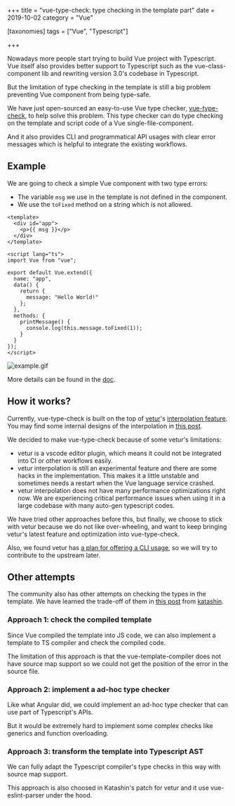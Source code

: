 +++
title = "vue-type-check: type checking in the template part"
date = 2019-10-02
category = "Vue"

[taxonomies]
tags = ["Vue", "Typescript"]

+++

Nowadays more people start trying to build Vue project with Typescript. Vue itself also provides better support to Typescript such as the vue-class-component lib and rewriting version 3.0's codebase in Typescript.

But the limitation of type checking in the template is still a big problem preventing Vue component from being type-safe.

<!-- more -->

We have just open-sourced an easy-to-use Vue type checker, [vue-type-check](https://github.com/Yuyz0112/vue-type-check), to help solve this problem. This type checker can do type checking on the template and script code of a Vue single-file-component.

And it also provides CLI and programmatical API usages with clear error messages which is helpful to integrate the existing workflows.

## Example

We are going to check a simple Vue component with two type errors:

- The variable `msg` we use in the template is not defined in the component.
- We use the `toFixed` method on a string which is not allowed.

```vue
<template>
  <div id="app">
    <p>{{ msg }}</p>
  </div>
</template>

<script lang="ts">
import Vue from "vue";

export default Vue.extend({
  name: "app",
  data() {
    return {
      message: "Hello World!"
    };
  },
  methods: {
    printMessage() {
      console.log(this.message.toFixed(1));
    }
  }
});
</script>
```

![example.gif](https://raw.githubusercontent.com/Yuyz0112/vue-type-check/master/assets/vtc.gif)

More details can be found in the [doc](https://github.com/Yuyz0112/vue-type-check#usage).

## How it works?

Currently, vue-type-check is built on the top of [vetur](https://github.com/vuejs/vetur)'s [interpolation feature](https://vuejs.github.io/vetur/interpolation.html). You may find some internal designs of the interpolation in [this post](https://blog.matsu.io/generic-vue-template-interpolation-language-features).

We decided to make vue-type-check because of some vetur's limitations:

- vetur is a vscode editor plugin, which means it could not be integrated into CI or other workflows easily.
- vetur interpolation is still an experimental feature and there are some hacks in the implementation. This makes it a little unstable and sometimes needs a restart when the Vue language service crashed.
- vetur interpolation does not have many performance optimizations right now. We are experiencing critical performance issues when using it in a large codebase with many auto-gen typescript codes.

We have tried other approaches before this, but finally, we choose to stick with vetur because we do not like over-wheeling, and want to keep bringing vetur's latest feature and optimization into vue-type-check.

Also, we found vetur has [a plan for offering a CLI usage](https://github.com/vuejs/vetur/issues/1149), so we will try to contribute to the upstream later.

## Other attempts

The community also has other attempts on checking the types in the template. We have learned the trade-off of them in [this post](https://katashin.info/2019/04/28/261) from [katashin](https://github.com/ktsn).

### Approach 1: check the compiled template

Since Vue compiled the template into JS code, we can also implement a template to TS compiler and check the compiled code.

The limitation of this approach is that the vue-template-compiler does not have source map support so we could not get the position of the error in the source file.

### Approach 2: implement a ad-hoc type checker

Like what Angular did, we could implement an ad-hoc type checker that can use part of Typescript's APIs.

But it would be extremely hard to implement some complex checks like generics and function overloading.

### Approach 3: transform the template into Typescript AST

We can fully adapt the Typescript compiler's type checks in this way with source map support.

This approach is also choosed in Katashin's patch for vetur and it use vue-eslint-parser under the hood.
